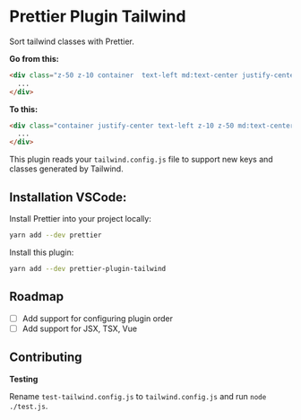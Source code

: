 # Prettier Plugin Tailwind

Sort tailwind classes with Prettier.

**Go from this:**

```html
<div class="z-50 z-10 container  text-left md:text-center justify-center">
  ...
</div>
```

**To this:**

```html
<div class="container justify-center text-left z-10 z-50 md:text-center">
  ...
</div>
```

This plugin reads your `tailwind.config.js` file to support new keys and classes generated by Tailwind.

## Installation VSCode:

Install Prettier into your project locally:

```bash
yarn add --dev prettier
```

Install this plugin:

```bash
yarn add --dev prettier-plugin-tailwind
```

## Roadmap

- [ ] Add support for configuring plugin order
- [ ] Add support for JSX, TSX, Vue

## Contributing

**Testing**

Rename `test-tailwind.config.js` to `tailwind.config.js` and run `node ./test.js`.
